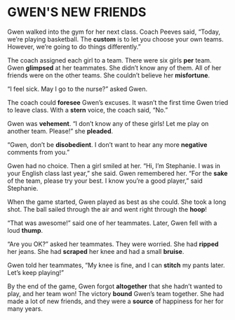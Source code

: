 # GWEN'S NEW FRIENDS

Gwen walked into the gym for her next class. Coach Peeves said, “Today, we’re playing basketball. The **custom** is to let you choose your own teams. However, we’re going to do things differently.”

The coach assigned each girl to a team. There were six girls **per** team. Gwen **glimpsed** at her teammates. She didn’t know any of them. All of her friends were on the other teams. She couldn’t believe her **misfortune**.

“I feel sick. May I go to the nurse?” asked Gwen.

The coach could **foresee** Gwen’s excuses. It wasn’t the first time Gwen tried to leave class. With a **stern** voice, the coach said, “No.”

Gwen was **vehement**. “I don’t know any of these girls! Let me play on another team. Please!” she **pleaded**.

“Gwen, don’t be **disobedient**. I don’t want to hear any more **negative** comments from you.”

Gwen had no choice. Then a girl smiled at her. “Hi, I’m Stephanie. I was in your English class last year,” she said. Gwen remembered her. “For the **sake** of the team, please try your best. I know you’re a good player,” said Stephanie.

When the game started, Gwen played as best as she could. She took a long shot. The ball sailed through the air and went right through the **hoop**!

“That was awesome!” said one of her teammates. Later, Gwen fell with a loud **thump**.

“Are you OK?” asked her teammates. They were worried. She had **ripped** her jeans. She had **scraped** her knee and had a small **bruise**.

Gwen told her teammates, “My knee is fine, and I can **stitch** my pants later. Let’s keep playing!”

By the end of the game, Gwen forgot **altogether** that she hadn’t wanted to play, and her team won! The victory **bound** Gwen’s team together. She had made a lot of new friends, and they were a **source** of happiness for her for many years.